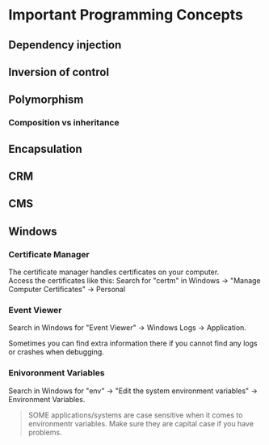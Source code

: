 # Important Programming Concepts

## Dependency injection

## Inversion of control

## Polymorphism

### Composition vs inheritance

## Encapsulation

## CRM

## CMS

## Windows

### Certificate Manager

The certificate manager handles certificates on your computer.  
Access the certificates like this: Search for "certm" in Windows -> "Manage Computer Certificates" -> Personal

### Event Viewer

Search in Windows for "Event Viewer" -> Windows Logs -> Application.

Sometimes you can find extra information there if you cannot find any logs or crashes when debugging.

### Enivoronment Variables

Search in Windows for "env" -> "Edit the system environment variables" -> Environment Variables.

> SOME applications/systems are case sensitive when it comes to environmentr variables. Make sure they are capital case if you have problems.



